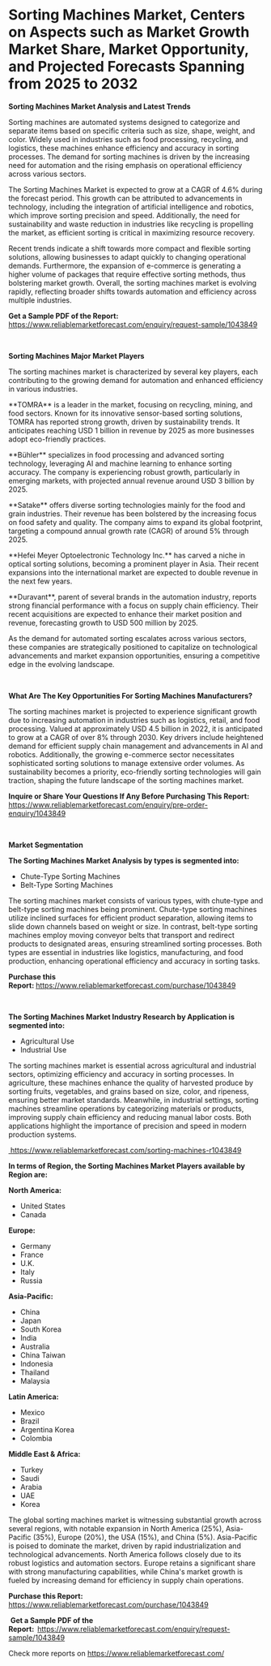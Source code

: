 <p><h1>Sorting Machines Market, Centers on Aspects such as Market Growth Market Share, Market Opportunity, and Projected Forecasts Spanning from 2025 to 2032</h1></p><p><strong>Sorting Machines Market Analysis and Latest Trends</strong></p>
<p><p>Sorting machines are automated systems designed to categorize and separate items based on specific criteria such as size, shape, weight, and color. Widely used in industries such as food processing, recycling, and logistics, these machines enhance efficiency and accuracy in sorting processes. The demand for sorting machines is driven by the increasing need for automation and the rising emphasis on operational efficiency across various sectors.</p><p>The Sorting Machines Market is expected to grow at a CAGR of 4.6% during the forecast period. This growth can be attributed to advancements in technology, including the integration of artificial intelligence and robotics, which improve sorting precision and speed. Additionally, the need for sustainability and waste reduction in industries like recycling is propelling the market, as efficient sorting is critical in maximizing resource recovery.</p><p>Recent trends indicate a shift towards more compact and flexible sorting solutions, allowing businesses to adapt quickly to changing operational demands. Furthermore, the expansion of e-commerce is generating a higher volume of packages that require effective sorting methods, thus bolstering market growth. Overall, the sorting machines market is evolving rapidly, reflecting broader shifts towards automation and efficiency across multiple industries.</p></p>
<p><strong>Get a Sample PDF of the Report:&nbsp;</strong> <a href="https://www.reliablemarketforecast.com/enquiry/request-sample/1043849?utm_campaign=1890&utm_medium=2&utm_source=Github&utm_content=ia&utm_term=21022025&utm_id=sorting-machines">https://www.reliablemarketforecast.com/enquiry/request-sample/1043849</a></p>
<p>&nbsp;</p>
<p><strong>Sorting Machines Major Market Players</strong></p>
<p><p>The sorting machines market is characterized by several key players, each contributing to the growing demand for automation and enhanced efficiency in various industries. </p><p>**TOMRA** is a leader in the market, focusing on recycling, mining, and food sectors. Known for its innovative sensor-based sorting solutions, TOMRA has reported strong growth, driven by sustainability trends. It anticipates reaching USD 1 billion in revenue by 2025 as more businesses adopt eco-friendly practices.</p><p>**Bühler** specializes in food processing and advanced sorting technology, leveraging AI and machine learning to enhance sorting accuracy. The company is experiencing robust growth, particularly in emerging markets, with projected annual revenue around USD 3 billion by 2025.</p><p>**Satake** offers diverse sorting technologies mainly for the food and grain industries. Their revenue has been bolstered by the increasing focus on food safety and quality. The company aims to expand its global footprint, targeting a compound annual growth rate (CAGR) of around 5% through 2025.</p><p>**Hefei Meyer Optoelectronic Technology Inc.** has carved a niche in optical sorting solutions, becoming a prominent player in Asia. Their recent expansions into the international market are expected to double revenue in the next few years.</p><p>**Duravant**, parent of several brands in the automation industry, reports strong financial performance with a focus on supply chain efficiency. Their recent acquisitions are expected to enhance their market position and revenue, forecasting growth to USD 500 million by 2025.</p><p>As the demand for automated sorting escalates across various sectors, these companies are strategically positioned to capitalize on technological advancements and market expansion opportunities, ensuring a competitive edge in the evolving landscape.</p></p>
<p>&nbsp;</p>
<p><strong>What Are The Key Opportunities For Sorting Machines Manufacturers?</strong></p>
<p><p>The sorting machines market is projected to experience significant growth due to increasing automation in industries such as logistics, retail, and food processing. Valued at approximately USD 4.5 billion in 2022, it is anticipated to grow at a CAGR of over 8% through 2030. Key drivers include heightened demand for efficient supply chain management and advancements in AI and robotics. Additionally, the growing e-commerce sector necessitates sophisticated sorting solutions to manage extensive order volumes. As sustainability becomes a priority, eco-friendly sorting technologies will gain traction, shaping the future landscape of the sorting machines market.</p></p>
<p><strong>Inquire or Share Your Questions If Any Before Purchasing This Report:</strong> <a href="https://www.reliablemarketforecast.com/enquiry/pre-order-enquiry/1043849?utm_campaign=1890&utm_medium=2&utm_source=Github&utm_content=ia&utm_term=21022025&utm_id=sorting-machines">https://www.reliablemarketforecast.com/enquiry/pre-order-enquiry/1043849</a></p>
<p>&nbsp;</p>
<p><strong>Market Segmentation</strong></p>
<p><strong>The Sorting Machines Market Analysis by types is segmented into:</strong></p>
<p><ul><li>Chute-Type Sorting Machines</li><li>Belt-Type Sorting Machines</li></ul></p>
<p><p>The sorting machines market consists of various types, with chute-type and belt-type sorting machines being prominent. Chute-type sorting machines utilize inclined surfaces for efficient product separation, allowing items to slide down channels based on weight or size. In contrast, belt-type sorting machines employ moving conveyor belts that transport and redirect products to designated areas, ensuring streamlined sorting processes. Both types are essential in industries like logistics, manufacturing, and food production, enhancing operational efficiency and accuracy in sorting tasks.</p></p>
<p><strong>Purchase this Report:&nbsp;</strong><a href="https://www.reliablemarketforecast.com/purchase/1043849?utm_campaign=1890&utm_medium=2&utm_source=Github&utm_content=ia&utm_term=21022025&utm_id=sorting-machines">https://www.reliablemarketforecast.com/purchase/1043849</a></p>
<p>&nbsp;</p>
<p><strong>The Sorting Machines Market Industry Research by Application is segmented into:</strong></p>
<p><ul><li>Agricultural Use</li><li>Industrial Use</li></ul></p>
<p><p>The sorting machines market is essential across agricultural and industrial sectors, optimizing efficiency and accuracy in sorting processes. In agriculture, these machines enhance the quality of harvested produce by sorting fruits, vegetables, and grains based on size, color, and ripeness, ensuring better market standards. Meanwhile, in industrial settings, sorting machines streamline operations by categorizing materials or products, improving supply chain efficiency and reducing manual labor costs. Both applications highlight the importance of precision and speed in modern production systems.</p></p>
<p><a href="https://www.reliablemarketforecast.com/sorting-machines-r1043849?utm_campaign=1890&utm_medium=2&utm_source=Github&utm_content=ia&utm_term=21022025&utm_id=sorting-machines">&nbsp;https://www.reliablemarketforecast.com/sorting-machines-r1043849</a></p>
<p><strong>In terms of Region, the Sorting Machines Market Players available by Region are:</strong></p>
<p>
    <p> <strong> North America: </strong>
        <ul>
            <li>United States</li>
            <li>Canada</li>
        </ul>
        </p> 
    <p> <strong> Europe: </strong>
        <ul>
            <li>Germany</li>
            <li>France</li>
            <li>U.K.</li>
            <li>Italy</li>
            <li>Russia</li>
        </ul>
        </p> 
    <p> <strong> Asia-Pacific: </strong>
        <ul>
            <li>China</li>
            <li>Japan</li>
            <li>South Korea</li>
            <li>India</li>
            <li>Australia</li>
            <li>China Taiwan</li>
            <li>Indonesia</li>
            <li>Thailand</li>
            <li>Malaysia</li>
        </ul>
        </p> 
    <p> <strong> Latin America: </strong>
        <ul>
            <li>Mexico</li>
            <li>Brazil</li>
            <li>Argentina Korea</li>
            <li>Colombia</li>
        </ul>
        </p> 
    <p> <strong> Middle East & Africa: </strong>
        <ul>
            <li>Turkey</li>
            <li>Saudi</li>
            <li>Arabia</li>
            <li>UAE</li>
            <li>Korea</li>
        </ul>
    </p>
    </p>
<p><p>The global sorting machines market is witnessing substantial growth across several regions, with notable expansion in North America (25%), Asia-Pacific (35%), Europe (20%), the USA (15%), and China (5%). Asia-Pacific is poised to dominate the market, driven by rapid industrialization and technological advancements. North America follows closely due to its robust logistics and automation sectors. Europe retains a significant share with strong manufacturing capabilities, while China's market growth is fueled by increasing demand for efficiency in supply chain operations.</p></p>
<p><strong>Purchase this Report: </strong><a href="https://www.reliablemarketforecast.com/purchase/1043849?utm_campaign=1890&utm_medium=2&utm_source=Github&utm_content=ia&utm_term=21022025&utm_id=sorting-machines">https://www.reliablemarketforecast.com/purchase/1043849</a></p>
<p>&nbsp;<strong>Get a Sample PDF of the Report:&nbsp;&nbsp;</strong><a href="https://www.reliablemarketforecast.com/enquiry/request-sample/1043849?utm_campaign=1890&utm_medium=2&utm_source=Github&utm_content=ia&utm_term=21022025&utm_id=sorting-machines">https://www.reliablemarketforecast.com/enquiry/request-sample/1043849</a></p>
<p><strong></strong></p>
<p>Check more reports on <a href="https://www.reliablemarketforecast.com/?utm_campaign=1890&utm_medium=2&utm_source=Github&utm_content=ia&utm_term=21022025&utm_id=sorting-machines">https://www.reliablemarketforecast.com/</a></p>